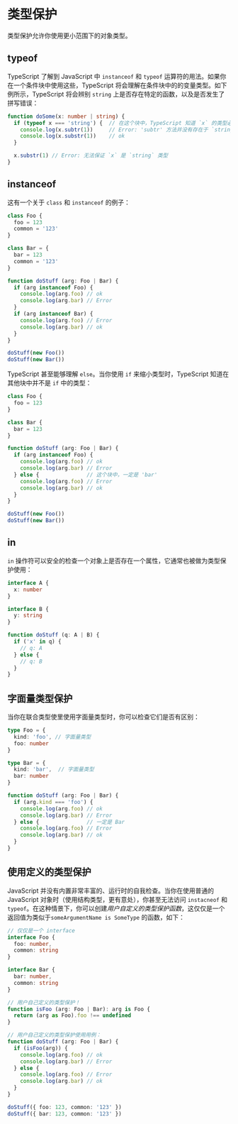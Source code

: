 # 类型保护

类型保护允许你使用更小范围下的对象类型。

## typeof

TypeScript 了解到 JavaScript 中 `instanceof` 和 `typeof` 运算符的用法。如果你在一个条件块中使用这些，TypeScript 将会理解在条件块中的的变量类型。如下例所示，TypeScript 将会辨别 `string` 上是否存在特定的函数，以及是否发生了拼写错误：

```ts
function doSome(x: number | string) {
  if (typeof x === 'string') {  // 在这个块中，TypeScript 知道 `x` 的类型必须是 `string`
    console.log(x.subtr(1))     // Error: 'subtr' 方法并没有存在于 `string` 上
    console.log(x.substr(1))    // ok
  }

  x.substr(1) // Error: 无法保证 `x` 是 `string` 类型
}
```

## instanceof

这有一个关于 `class` 和 `instanceof` 的例子：

```ts
class Foo {
  foo = 123
  common = '123'
}

class Bar = {
  bar = 123
  common = '123'
}

function doStuff (arg: Foo | Bar) {
  if (arg instanceof Foo) {
    console.log(arg.foo) // ok
    console.log(arg.bar) // Error
  }
  if (arg instanceof Bar) {
    console.log(arg.foo) // Error
    console.log(arg.bar) // ok
  }
}

doStuff(new Foo())
doStuff(new Bar())
```

TypeScript 甚至能够理解 `else`。当你使用 `if` 来缩小类型时，TypeScript 知道在其他块中并不是 `if` 中的类型：

```ts
class Foo {
  foo = 123
}

class Bar {
  bar = 123
}

function doStuff (arg: Foo | Bar) {
  if (arg instanceof Foo) {
    console.log(arg.foo) // ok
    console.log(arg.bar) // Error
  } else {               // 这个块中，一定是 'bar'
    console.log(arg.foo) // Error
    console.log(arg.bar) // ok
  }
}

doStuff(new Foo())
doStuff(new Bar())
```

## in

`in` 操作符可以安全的检查一个对象上是否存在一个属性，它通常也被做为类型保护使用：

```ts
interface A {
  x: number
}

interface B {
  y: string
}

function doStuff (q: A | B) {
  if ('x' in q) {
    // q: A
  } else {
    // q: B
  }
}
```

## 字面量类型保护

当你在联合类型使里使用字面量类型时，你可以检查它们是否有区别：

```ts
type Foo = {
  kind: 'foo', // 字面量类型
  foo: number
}

type Bar = {
  kind: 'bar',  // 字面量类型
  bar: number
}

function doStuff (arg: Foo | Bar) {
  if (arg.kind === 'foo') {
    console.log(arg.foo) // ok
    console.log(arg.bar) // Error
  } else {               // 一定是 Bar
    console.log(arg.foo) // Error
    console.log(arg.bar) // ok
  }
}
```

## 使用定义的类型保护

JavaScript 并没有内置非常丰富的、运行时的自我检查。当你在使用普通的 JavaScript 对象时（使用结构类型，更有意处），你甚至无法访问 `instacneof` 和 `typeof`。在这种情景下，你可以创建*用户自定义的类型保护函数*，这仅仅是一个返回值为类似于`someArgumentName is SomeType` 的函数，如下：

```ts
// 仅仅是一个 interface
interface Foo {
  foo: number,
  common: string
}

interface Bar {
  bar: number,
  common: string
}

// 用户自己定义的类型保护！
function isFoo (arg: Foo | Bar): arg is Foo {
  return (arg as Foo).foo !== undefined
}

// 用户自己定义的类型保护使用用例：
function doStuff (arg: Foo | Bar) {
  if (isFoo(arg)) {
    console.log(arg.foo) // ok
    console.log(arg.bar) // Error
  } else {
    console.log(arg.foo) // Error
    console.log(arg.bar) // ok
  }
}

doStuff({ foo: 123, common: '123' })
doStuff({ bar: 123, common: '123' })
```